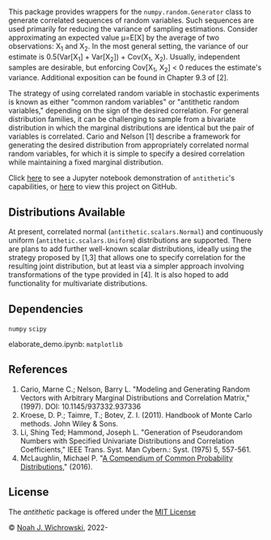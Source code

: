This package provides wrappers for the ``numpy.random.Generator`` class to generate correlated sequences of random variables. Such sequences are used primarily for reducing the variance of sampling estimations. Consider approximating an expected value &mu;=E\[X\] by the average of two observations: X<sub>1</sub> and X<sub>2</sub>. In the most general setting, the variance of our estimate is 0.5(Var\[X<sub>1</sub>\] + Var\[X<sub>2</sub>\]) + Cov(X<sub>1</sub>, X<sub>2</sub>). Usually, independent samples are desirable, but enforcing Cov[X<sub>1</sub>, X<sub>2</sub>] \< 0 reduces the estimate's variance. Additional exposition can be found in Chapter 9.3 of [2].

The strategy of using correlated random variable in stochastic experiments is known as either "common random variables" or "antithetic random variables," depending on the sign of the desired correlation. For general distribution families, it can be challenging to sample from a bivariate distribution in which the marginal distributions are identical but the pair of variables is correlated. Cario and Nelson [1] describe a framework for generating the desired distribution from appropriately correlated normal random variables, for which it is simple to specify a desired correlation while maintaining a fixed marginal distribution.

Click [here](https://njwichrowski.github.io/antithetic/elaborate_demo.html) to see a Jupyter notebook demonstration of ``antithetic``'s capabilities, or [here](https://github.com/njwichrowski/antithetic) to view this project on GitHub.

## Distributions Available
At present, correlated normal (``antithetic.scalars.Normal``) and continuously uniform (``antithetic.scalars.Uniform``) distributions are supported. There are plans to add further well-known scalar distributions, ideally using the strategy proposed by [1,3] that allows one to specify correlation for the resulting joint distribution, but at least via a simpler approach involving transformations of the type provided in [4]. It is also hoped to add functionality for multivariate distributions.

## Dependencies
``numpy``
``scipy``

elaborate_demo.ipynb: ``matplotlib``

## References
1. Cario, Marne C.; Nelson, Barry L. "Modeling and Generating Random Vectors with Arbitrary Marginal Distributions and Correlation Matrix," (1997). DOI: 10.1145/937332.937336
2. Kroese, D. P.; Taimre, T.; Botev, Z. I. (2011). Handbook of Monte Carlo methods. John Wiley & Sons.
3. Li, Shing Ted; Hammond, Joseph L. "Generation of Pseudorandom Numbers with Specified Univariate Distributions and Correlation Coefficients," IEEE Trans. Syst. Man Cybern.: Syst. (1975) 5, 557-561.
4. McLaughlin, Michael P. "[A Compendium of Common Probability Distributions](https://www.causascientia.org/math_stat/Dists/Compendium.pdf)," (2016).

## License
The *antithetic* package is offered under the [MIT License](http://opensource.org/licenses/MIT)

 © [Noah J. Wichrowski](https://github.com/njwichrowski), 2022-
